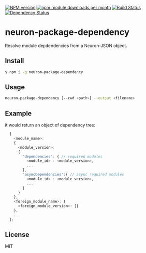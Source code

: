 [![NPM version](https://badge.fury.io/js/neuron-package-dependency.svg)](http://badge.fury.io/js/neuron-package-dependency)
[![npm module downloads per month](http://img.shields.io/npm/dm/neuron-package-dependency.svg)](https://www.npmjs.org/package/neuron-package-dependency)
[![Build Status](https://travis-ci.org/neuron-js/neuron-package-dependency.svg?branch=master)](https://travis-ci.org/neuron-js/neuron-package-dependency)
[![Dependency Status](https://david-dm.org/neuron-js/neuron-package-dependency.svg)](https://david-dm.org/neuron-js/neuron-package-dependency)

# neuron-package-dependency

<!-- description -->
Resolve module depdendencies from a Neuron-JSON object.

## Install

```sh
$ npm i -g neuron-package-dependency
```

## Usage

```sh
neuron-package-dependency [--cwd <path>] --output <filename>
```

## Example

it would return an object of dependency tree:

```javascript
  {
    <module_name>:
    {
      <module_version>:
      {
        "dependencies": { // required modules
          <module_id> : <module_version>,
          ...
        },
        "asyncDependencies":{ // async required modules
          <module_id> : <module_version>,
          ...
        }
      }
    },
    <foreign_module_name>: {
      <foreign_module_version>: {}
    },
    ...
  };
```


## License

MIT
